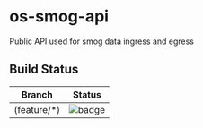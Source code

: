 # os-smog-api

Public API used for smog data ingress and egress

## Build Status

|Branch     | Status                                                                                                                     |
|-----------|----------------------------------------------------------------------------------------------------------------------------|
|(feature/*)|![badge](https://opensmog-net.visualstudio.com/_apis/public/build/definitions/dbf362cf-6d45-4160-8ea6-622363ba1a82/1/badge) |